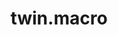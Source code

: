 ---
codehost: https://github.com/https://github.com/ben-rogerson/twin.macro
logohandle: github_twin_macro
sort: twinmacro
title: twin.macro
website: https://github.com/ben-rogerson/twin.macro
---